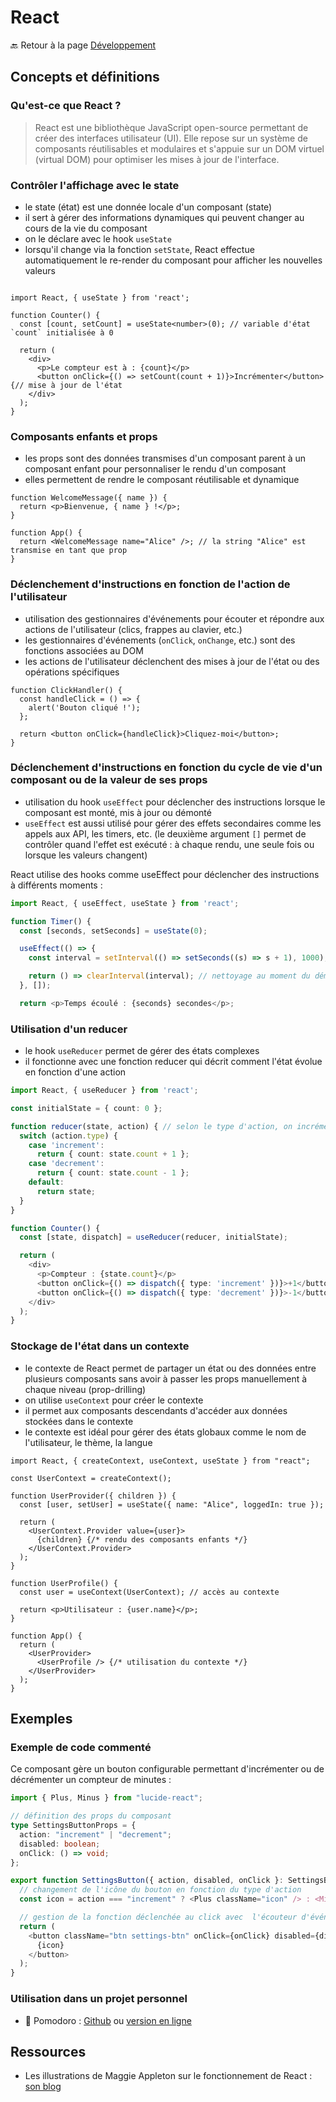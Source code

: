 # React

🔙 Retour à la page [Développement](README.md)

## Concepts et définitions

### Qu'est-ce que React ?

> React est une bibliothèque JavaScript open-source permettant de créer des interfaces utilisateur (UI). Elle repose sur un système de composants réutilisables et modulaires et s'appuie sur un DOM virtuel (virtual DOM) pour optimiser les mises à jour de l'interface.

### Contrôler l'affichage avec le state

- le state (état) est une donnée locale d'un composant (state)
- il sert à gérer des informations dynamiques qui peuvent changer au cours de la vie du composant
- on le déclare avec le hook `useState`
- lorsqu'il change via la fonction `setState`, React effectue automatiquement le re-render du composant pour afficher les nouvelles valeurs

```tsx

import React, { useState } from 'react';

function Counter() {
  const [count, setCount] = useState<number>(0); // variable d'état `count` initialisée à 0

  return (
    <div>
      <p>Le compteur est à : {count}</p>
      <button onClick={() => setCount(count + 1)}>Incrémenter</button> {// mise à jour de l'état
    </div>
  );
}
```

### Composants enfants et props

- les props sont des données transmises d'un composant parent à un composant enfant pour personnaliser le rendu d'un composant
- elles permettent de rendre le composant réutilisable et dynamique

```tsx
function WelcomeMessage({ name }) {
  return <p>Bienvenue, { name } !</p>;
}

function App() {
  return <WelcomeMessage name="Alice" />; // la string "Alice" est transmise en tant que prop
}

```

### Déclenchement d'instructions en fonction de l'action de l'utilisateur

- utilisation des gestionnaires d'événements pour écouter et répondre aux actions de l'utilisateur (clics, frappes au clavier, etc.)
- les gestionnaires d'événements (`onClick`, `onChange`, etc.) sont des fonctions associées au DOM
- les actions de l'utilisateur déclenchent des mises à jour de l'état ou des opérations spécifiques

```tsx
function ClickHandler() {
  const handleClick = () => {
    alert('Bouton cliqué !');
  };

  return <button onClick={handleClick}>Cliquez-moi</button>;
}
 ```

### Déclenchement d'instructions en fonction du cycle de vie d'un composant ou de la valeur de ses props

- utilisation du hook `useEffect` pour déclencher des instructions lorsque le composant est monté, mis à jour ou démonté
- `useEffect` est aussi utilisé pour gérer des effets secondaires comme les appels aux API, les timers, etc. (le deuxième argument `[]` permet de contrôler quand l'effet est exécuté : à chaque rendu, une seule fois ou lorsque les valeurs changent)

React utilise des hooks comme useEffect pour déclencher des instructions à différents moments :

```ts
import React, { useEffect, useState } from 'react';

function Timer() {
  const [seconds, setSeconds] = useState(0);

  useEffect(() => {
    const interval = setInterval(() => setSeconds((s) => s + 1), 1000); // exécution au moment du montage

    return () => clearInterval(interval); // nettoyage au moment du démontage
  }, []);

  return <p>Temps écoulé : {seconds} secondes</p>;
```

### Utilisation d'un reducer

- le hook `useReducer` permet de gérer des états complexes
- il fonctionne avec une fonction reducer qui décrit comment l'état évolue en fonction d'une action

```ts
import React, { useReducer } from 'react';

const initialState = { count: 0 };

function reducer(state, action) { // selon le type d'action, on incrémente ou on décrémente le compteur
  switch (action.type) {
    case 'increment':
      return { count: state.count + 1 };
    case 'decrement':
      return { count: state.count - 1 };
    default:
      return state;
  }
}

function Counter() {
  const [state, dispatch] = useReducer(reducer, initialState);

  return (
    <div>
      <p>Compteur : {state.count}</p>
      <button onClick={() => dispatch({ type: 'increment' })}>+1</button>
      <button onClick={() => dispatch({ type: 'decrement' })}>-1</button>
    </div>
  );
}
```

### Stockage de l'état dans un contexte

- le contexte de React permet de partager un état ou des données entre plusieurs composants sans avoir à passer les props manuellement à chaque niveau (prop-drilling)
- on utilise `useContext` pour créer le contexte
- il permet aux composants descendants d'accéder aux données stockées dans le contexte
- le contexte est idéal pour gérer des états globaux comme le nom de l'utilisateur, le thème, la langue

```tsx
import React, { createContext, useContext, useState } from "react";

const UserContext = createContext();

function UserProvider({ children }) {
  const [user, setUser] = useState({ name: "Alice", loggedIn: true });

  return (
    <UserContext.Provider value={user}>
      {children} {/* rendu des composants enfants */}
    </UserContext.Provider>
  );
}

function UserProfile() {
  const user = useContext(UserContext); // accès au contexte

  return <p>Utilisateur : {user.name}</p>;
}

function App() {
  return (
    <UserProvider>
      <UserProfile /> {/* utilisation du contexte */}
    </UserProvider>
  );
}
```

## Exemples

### Exemple de code commenté

Ce composant gère un bouton configurable permettant d'incrémenter ou de décrémenter un compteur de minutes :

```ts
import { Plus, Minus } from "lucide-react";

// définition des props du composant
type SettingsButtonProps = {
  action: "increment" | "decrement";
  disabled: boolean;
  onClick: () => void;
};

export function SettingsButton({ action, disabled, onClick }: SettingsButtonProps) {
  // changement de l'icône du bouton en fonction du type d'action
  const icon = action === "increment" ? <Plus className="icon" /> : <Minus className="icon" />;

  // gestion de la fonction déclenchée au click avec  l'écouteur d'événement `onClick`
  return (
    <button className="btn settings-btn" onClick={onClick} disabled={disabled} type="button">
      {icon}
    </button>
  );
}
```

### Utilisation dans un projet personnel

- 🍅 Pomodoro : [Github](https://github.com/NollieChtn6/Pomodoro-Timer) ou [version en ligne](https://pomodoro-timer.nolliechtn6.com/)

## Ressources

- Les illustrations de Maggie Appleton sur le fonctionnement de React : [son blog](https://maggieappleton.com/reactpotato)
